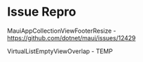 # Issue Repro

MauiAppCollectionViewFooterResize - https://github.com/dotnet/maui/issues/12429

VirtualListEmptyViewOverlap - TEMP
